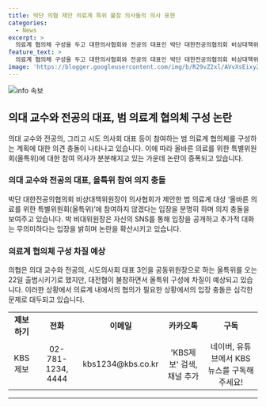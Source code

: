 ```yaml
---
title: 박단 의협 제안 의료계 특위 불참 의사들의 의사 표현
categories:
  - News
excerpt: >
  의료계 협의체 구성을 두고 대한의사협회와 전공의 대표인 박단 대한전공의협의회 비상대책위원장 사이에 논란이 터졌다. 의협은 의대 교수와 전공의, 시도의사회 대표로 구성되는 올바른 의료를 위한 특별위원회(올특위)를 발족시키겠다고 밝혔지만, 대전협은 참여 의사가 없다고 밝혀 협의체 구성이 어려워질 전망이다. 이에 대한의협과 대전협 간의 입장차이로 인한 협의체 구성에 대한 관심이 증폭되고 있다.
feature_text: >
  의료계 협의체 구성을 두고 대한의사협회와 전공의 대표인 박단 대한전공의협의회 비상대책위원장 사이에 논란이 터졌다. 의협은 의대 교수와 전공의, 시도의사회 대표로 구성되는 올바른 의료를 위한 특별위원회(올특위)를 발족시키겠다고 밝혔지만, 대전협은 참여 의사가 없다고 밝혀 협의체 구성이 어려워질 전망이다. 이에 대한의협과 대전협 간의 입장차이로 인한 협의체 구성에 대한 관심이 증폭되고 있다.
image: 'https://blogger.googleusercontent.com/img/b/R29vZ2xl/AVvXsEixyZcFfHzMRdzZMjFBmAUKJYCLCGyLL1o632UiGVXcaFdKo_bkvkuCioo0uUKlGfBVcT3P84aROyZIXSBEx3Aw5nCQ3pTgDom1WDC4m8eifvWiAmWEEVb4x6G_l8C0QH225ldMjyaFvpxGEBGNO37VmDTDMHGhJPq73UglMfDca1-0aw/s1600/blogspot.png'
---
```


<p><img src="https://blogger.googleusercontent.com/img/b/R29vZ2xl/AVvXsEixyZcFfHzMRdzZMjFBmAUKJYCLCGyLL1o632UiGVXcaFdKo_bkvkuCioo0uUKlGfBVcT3P84aROyZIXSBEx3Aw5nCQ3pTgDom1WDC4m8eifvWiAmWEEVb4x6G_l8C0QH225ldMjyaFvpxGEBGNO37VmDTDMHGhJPq73UglMfDca1-0aw/s1600/blogspot.png" alt="info 속보" /></p>

<h2 data-ke-size="size26">의대 교수와 전공의 대표, 범 의료계 협의체 구성 논란</h2>

<p data-ke-size="size16">의대 교수와 전공의, 그리고 시도 의사회 대표 등이 참여하는 범 의료계 협의체를 구성하는 계획에 대한 의견 충돌이 나타나고 있습니다. 이에 따라 올바른 의료를 위한 특별위원회(올특위)에 대한 참여 의사가 분분해지고 있는 가운데 논란이 증폭되고 있습니다.</p>

<h3>의대 교수와 전공의 대표, 올특위 참여 의지 충돌</h3>

<p data-ke-size="size16">박단 대한전공의협의회 비상대책위원장이 의사협회가 제안한 범 의료계 대상 ‘올바른 의료를 위한 특별위원회(올특위)’에 참여하지 않겠다는 입장을 분명히 하며 의지 충돌을 보여주고 있습니다. 박 비대위원장은 자신의 SNS를 통해 입장을 공개하고 추가적 대화는 무의미하다는 입장을 밝히며 논란을 확산시키고 있습니다.</p>

<h3>의료계 협의체 구성 차질 예상</h3>

<p data-ke-size="size16">의협은 의대 교수와 전공의, 시도의사회 대표 3인을 공동위원장으로 하는 올특위를 오는 22일 출범시키기로 했지만, 대전협이 불참하면서 올특위 구성에 차질이 예상되고 있습니다. 이러한 상황에서 의료계 내에서의 협의가 필요한 상황에서의 입장 충돌은 심각한 문제로 대두되고 있습니다.</p>

<table>
    <tr>
        <td style="text-align: center; height: 17px;"><b>제보하기</b></td>
        <td style="text-align: center; height: 17px;"><b>전화</b></td>
        <td style="text-align: center; height: 17px;"><b>이메일</b></td>
        <td style="text-align: center; height: 17px;"><b>카카오톡</b></td>
        <td style="text-align: center; height: 17px;"><b>구독</b></td>
    </tr>
    <tr>
        <td style="text-align: center; height: 17px;">KBS제보</td>
        <td style="text-align: center; height: 17px;">02-781-1234, 4444</td>
        <td style="text-align: center; height: 17px;">kbs1234@kbs.co.kr</td>
        <td style="text-align: center; height: 17px;">'KBS제보' 검색, 채널 추가</td>
        <td style="text-align: center; height: 17px;">네이버, 유튜브에서 KBS뉴스를 구독해주세요!</td>
    </tr>
</table>

<p><hr></p>

